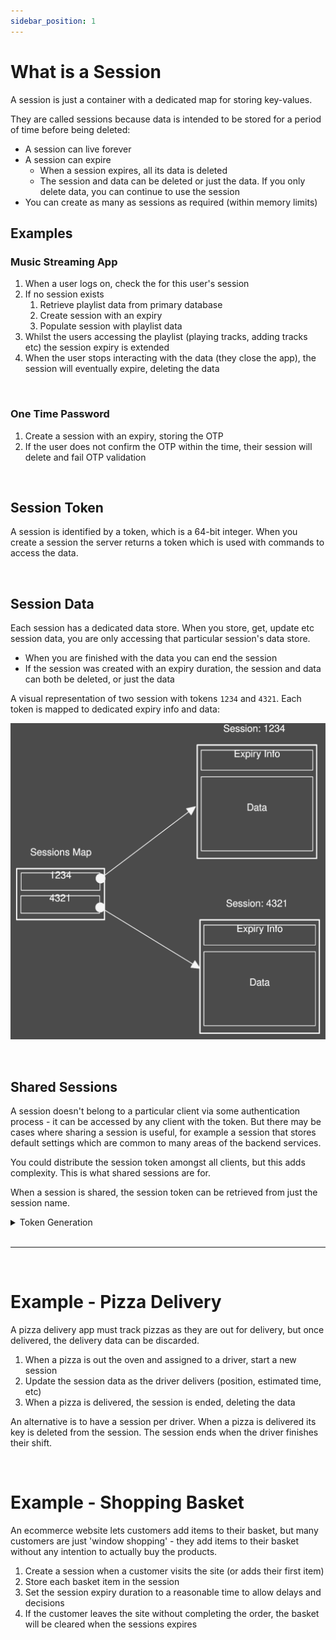 ```yaml
---
sidebar_position: 1
---
```


# What is a Session
A session is just a container with a dedicated map for storing key-values.

They are called sessions because data is intended to be stored for a period of time before being deleted:

- A session can live forever
- A session can expire
  - When a session expires, all its data is deleted
  - The session and data can be deleted or just the data. If you only delete data, you can continue to use the session
- You can create as many as sessions as required (within memory limits)

## Examples

### Music Streaming App

1. When a user logs on, check the for this user's session
2. If no session exists
    1. Retrieve playlist data from primary database
    2. Create session with an expiry
    3. Populate session with playlist data
3. Whilst the users accessing the playlist (playing tracks, adding tracks etc) the session expiry is extended
4. When the user stops interacting with the data (they close the app), the session will eventually expire, deleting the data 


<br/>


### One Time Password

1. Create a session with an expiry, storing the OTP
2. If the user does not confirm the OTP within the time, their session will delete and fail OTP validation



<br/>


## Session Token
A session is identified by a token, which is a 64-bit integer. When you create a session the server returns a token which is used with commands to access the data.

<br/>

## Session Data
Each session has a dedicated data store. When you store, get, update etc session data, you are only accessing that particular session's data store.

- When you are finished with the data you can end the session
- If the session was created with an expiry duration, the session and data can both be deleted, or just the data

A visual representation of two session with tokens `1234` and `4321`. Each token is mapped to dedicated expiry info and data:

![Session map](./img/sessions_map.svg)

<br/>


## Shared Sessions
A session doesn't belong to a particular client via some authentication process - it can be accessed by any client with the token. But there may be cases where sharing a session is useful, for example a session
that stores default settings which are common to many areas of the backend services. 

You could distribute the session token amongst all clients, but this adds complexity. This is what shared sessions are for.

When a session is shared, the session token can be retrieved from just the session name.

<details>
  <summary>Token Generation</summary>
  <div>
    <div>
      If a session is not shared:<br/>
      <ul>
        <li>The session name does not take part in token generation. This means two sessions with the same name do not generate the same token</li>
      </ul>
      If a session is shared:<br/>
      <ul>
        <li>The session name is used in token generation, allowing others to get the token from session name</li>
      </ul>
        
    </div>   
  </div>
</details>


<br/>
<hr/>


<br/>

# Example - Pizza Delivery
A pizza delivery app must track pizzas as they are out for delivery, but once delivered, the delivery data can be discarded.

1. When a pizza is out the oven and assigned to a driver, start a new session
2. Update the session data as the driver delivers (position, estimated time, etc)
3. When a pizza is delivered, the session is ended, deleting the data

An alternative is to have a session per driver. When a pizza is delivered its key is deleted from the session. The session ends when the driver finishes their shift.

<br/>


# Example - Shopping Basket
An ecommerce website lets customers add items to their basket, but many customers are just 'window shopping' - they add items to their basket without any intention to actually buy the products.

1. Create a session when a customer visits the site (or adds their first item)
2. Store each basket item in the session
3. Set the session expiry duration to a reasonable time to allow delays and decisions
4. If the customer leaves the site without completing the order, the basket will be cleared when the sessions expires

